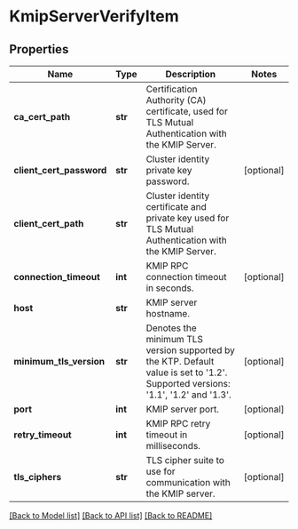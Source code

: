 # KmipServerVerifyItem

## Properties
Name | Type | Description | Notes
------------ | ------------- | ------------- | -------------
**ca_cert_path** | **str** | Certification Authority (CA) certificate, used for TLS Mutual Authentication with the KMIP Server. | 
**client_cert_password** | **str** | Cluster identity private key password. | [optional] 
**client_cert_path** | **str** | Cluster identity certificate and private key used for TLS Mutual Authentication with the KMIP Server. | 
**connection_timeout** | **int** | KMIP RPC connection timeout in seconds. | [optional] 
**host** | **str** | KMIP server hostname. | 
**minimum_tls_version** | **str** | Denotes the minimum TLS version supported by the KTP. Default value is set to &#39;1.2&#39;. Supported versions: &#39;1.1&#39;, &#39;1.2&#39; and &#39;1.3&#39;. | [optional] 
**port** | **int** | KMIP server port. | [optional] 
**retry_timeout** | **int** | KMIP RPC retry timeout in milliseconds. | [optional] 
**tls_ciphers** | **str** | TLS cipher suite to use for communication with the KMIP server. | [optional] 

[[Back to Model list]](../README.md#documentation-for-models) [[Back to API list]](../README.md#documentation-for-api-endpoints) [[Back to README]](../README.md)


